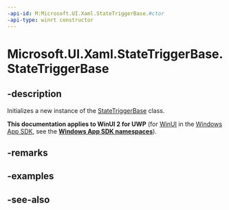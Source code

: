 ```yaml
---
-api-id: M:Microsoft.UI.Xaml.StateTriggerBase.#ctor
-api-type: winrt constructor
---
```


<!-- Method syntax
protected StateTriggerBase()
-->

# Microsoft.UI.Xaml.StateTriggerBase.StateTriggerBase

## -description
Initializes a new instance of the [StateTriggerBase](statetriggerbase.md) class.

**This documentation applies to WinUI 2 for UWP** (for [WinUI](/windows/apps/winui/winui3/) in the [Windows App SDK](/windows/apps/windows-app-sdk/), see the **[Windows App SDK namespaces](/windows/windows-app-sdk/api/winrt/)**).

## -remarks

## -examples

## -see-also
